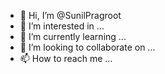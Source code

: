 - 👋 Hi, I’m @SunilPragroot
- 👀 I’m interested in ...
- 🌱 I’m currently learning ...
- 💞️ I’m looking to collaborate on ...
- 📫 How to reach me ...

<!---
SunilPragroot/SunilPragroot is a ✨ special ✨ repository because its `README.md` (this file) appears on your GitHub profile.
You can click the Preview link to take a look at your changes.
--->
